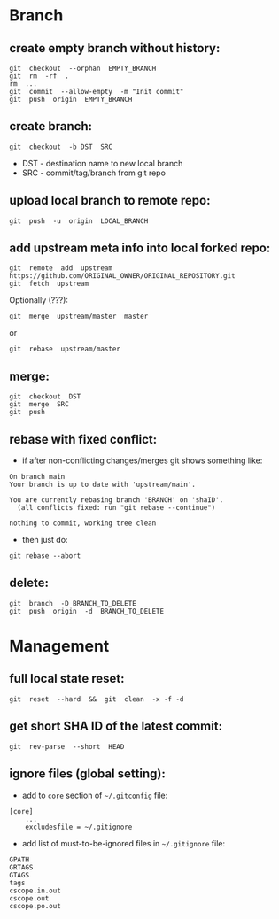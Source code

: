 

# Branch


## create empty branch without history:
```
git  checkout  --orphan  EMPTY_BRANCH
git  rm  -rf  .
rm  ...
git  commit  --allow-empty  -m "Init commit"
git  push  origin  EMPTY_BRANCH
```


## create branch:
```
git  checkout  -b DST  SRC
```
  * DST - destination name to new local branch
  * SRC - commit/tag/branch from git repo


## upload local branch to remote repo:
```
git  push  -u  origin  LOCAL_BRANCH
```


## add upstream meta info into local forked repo:
```
git  remote  add  upstream  https://github.com/ORIGINAL_OWNER/ORIGINAL_REPOSITORY.git
git  fetch  upstream
```

Optionally (???):
```
git  merge  upstream/master  master
```
or
```
git  rebase  upstream/master
```


## merge:
```
git  checkout  DST
git  merge  SRC
git  push
```


## rebase with fixed conflict:
  * if after non-conflicting changes/merges git shows something like:
```
On branch main
Your branch is up to date with 'upstream/main'.

You are currently rebasing branch 'BRANCH' on 'shaID'.
  (all conflicts fixed: run "git rebase --continue")

nothing to commit, working tree clean
```
  * then just do:
```
git rebase --abort
```


## delete:
```
git  branch  -D BRANCH_TO_DELETE
git  push  origin  -d  BRANCH_TO_DELETE
```




# Management


## full local state reset:
```
git  reset  --hard  &&  git  clean  -x -f -d
```


## get short SHA ID of the latest commit:
```
git  rev-parse  --short  HEAD
```


## ignore files (global setting):
  * add to `core` section of `~/.gitconfig` file:
```
[core]
	...
	excludesfile = ~/.gitignore
```
  * add list of must-to-be-ignored files in `~/.gitignore` file:
```
GPATH
GRTAGS
GTAGS
tags
cscope.in.out
cscope.out
cscope.po.out
```




